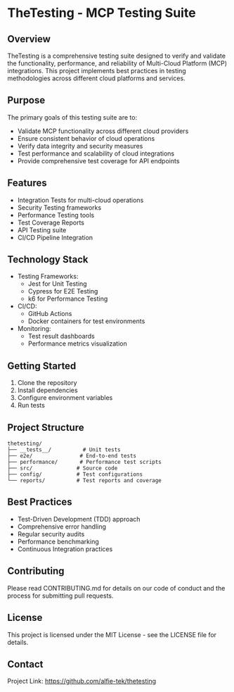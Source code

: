 # TheTesting - MCP Testing Suite

## Overview
TheTesting is a comprehensive testing suite designed to verify and validate the functionality, performance, and reliability of Multi-Cloud Platform (MCP) integrations. This project implements best practices in testing methodologies across different cloud platforms and services.

## Purpose
The primary goals of this testing suite are to:
- Validate MCP functionality across different cloud providers
- Ensure consistent behavior of cloud operations
- Verify data integrity and security measures
- Test performance and scalability of cloud integrations
- Provide comprehensive test coverage for API endpoints

## Features
- Integration Tests for multi-cloud operations
- Security Testing frameworks
- Performance Testing tools
- Test Coverage Reports
- API Testing suite
- CI/CD Pipeline Integration

## Technology Stack
- Testing Frameworks:
  - Jest for Unit Testing
  - Cypress for E2E Testing
  - k6 for Performance Testing
- CI/CD:
  - GitHub Actions
  - Docker containers for test environments
- Monitoring:
  - Test result dashboards
  - Performance metrics visualization

## Getting Started
1. Clone the repository
2. Install dependencies
3. Configure environment variables
4. Run tests

## Project Structure
```
thetesting/
├── __tests__/          # Unit tests
├── e2e/               # End-to-end tests
├── performance/       # Performance test scripts
├── src/              # Source code
├── config/           # Test configurations
└── reports/          # Test reports and coverage
```

## Best Practices
- Test-Driven Development (TDD) approach
- Comprehensive error handling
- Regular security audits
- Performance benchmarking
- Continuous Integration practices

## Contributing
Please read CONTRIBUTING.md for details on our code of conduct and the process for submitting pull requests.

## License
This project is licensed under the MIT License - see the LICENSE file for details.

## Contact
Project Link: https://github.com/alfie-tek/thetesting
